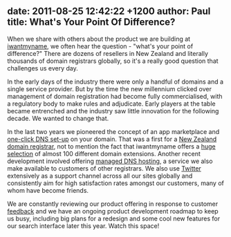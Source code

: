date: 2011-08-25 12:42:22 +1200
author: Paul
title: What's Your Point Of Difference?
----

When we share with others about the product we are building at [iwantmyname](https://iwantmyname.co.nz/), we often hear the question - "what's your point of difference?" There are dozens of resellers in New Zealand and literally thousands of domain registrars globally, so it's a really good question that challenges us every day.

In the early days of the industry there were only a handful of domains and a single service provider. But by the time the new millennium clicked over management of domain registration had become fully commercialised, with a regulatory body to make rules and adjudicate. Early players at the table became entrenched and the industry saw little innovation for the following decade. We wanted to change that.

In the last two years we pioneered the concept of an app marketplace and [one-click DNS set-up](https://iwantmyname.co.nz/services) on your domain. That was a first for a [New Zealand domain registrar](https://iwantmyname.co.nz/), not to mention the fact that iwantmyname offers a [huge selection](https://iwantmyname.co.nz/domains/domain-name-registration-list-of-extensions) of almost 100 different domain extensions. Another recent development involved offering [managed DNS hosting](https://iwantmyname.co.nz/dns), a service we also make available to customers of other registrars. We also use [Twitter](https://twitter.com/iwantmynameNZ) extensively as a support channel across all our sites globally and consistently aim for high satisfaction rates amongst our customers, many of whom have become friends. 

We are constantly reviewing our product offering in response to customer [feedback](http://feedback.iwantmyname.com/forums/8008-general) and we have an ongoing product development roadmap to keep us busy, including big plans for a redesign and some cool new features for our search interface later this year. Watch this space!
